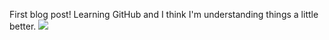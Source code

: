 First blog post! Learning GitHub and I think I'm understanding things a little better.
![](https://i.imgur.com/Wr0mwBJ.jpg)
